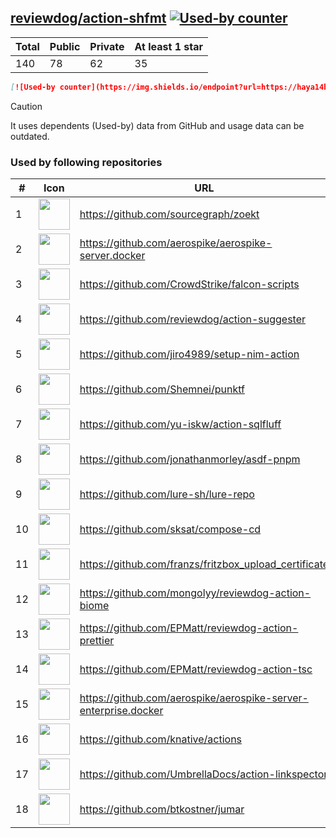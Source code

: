 





## [reviewdog/action-shfmt](https://github.com/reviewdog/action-shfmt) [![Used-by counter](https://img.shields.io/endpoint?url=https://haya14busa.github.io/github-used-by/data/reviewdog/action-shfmt/shieldsio.json)](https://github.com/haya14busa/github-used-by/tree/main/repo/reviewdog/action-shfmt)

| Total | Public | Private | At least 1 star
| ----- | ------ | ------- | ---------------
| 140 | 78 | 62 | 35 |

```md
[![Used-by counter](https://img.shields.io/endpoint?url=https://haya14busa.github.io/github-used-by/data/reviewdog/action-shfmt/shieldsio.json)](https://github.com/haya14busa/github-used-by/tree/main/repo/reviewdog/action-shfmt)
```

> [!CAUTION]
> It uses dependents (Used-by) data from GitHub and usage data can be outdated.

### Used by following repositories

| # | Icon | URL | Stars |
| -- | -- | -- | -- | 
|1|<img src="https://github.com/sourcegraph.png" width=50 height=50>|https://github.com/sourcegraph/zoekt|548|
|2|<img src="https://github.com/aerospike.png" width=50 height=50>|https://github.com/aerospike/aerospike-server.docker|140|
|3|<img src="https://github.com/CrowdStrike.png" width=50 height=50>|https://github.com/CrowdStrike/falcon-scripts|130|
|4|<img src="https://github.com/reviewdog.png" width=50 height=50>|https://github.com/reviewdog/action-suggester|102|
|5|<img src="https://github.com/jiro4989.png" width=50 height=50>|https://github.com/jiro4989/setup-nim-action|101|
|6|<img src="https://github.com/Shemnei.png" width=50 height=50>|https://github.com/Shemnei/punktf|78|
|7|<img src="https://github.com/yu-iskw.png" width=50 height=50>|https://github.com/yu-iskw/action-sqlfluff|65|
|8|<img src="https://github.com/jonathanmorley.png" width=50 height=50>|https://github.com/jonathanmorley/asdf-pnpm|62|
|9|<img src="https://github.com/lure-sh.png" width=50 height=50>|https://github.com/lure-sh/lure-repo|51|
|10|<img src="https://github.com/sksat.png" width=50 height=50>|https://github.com/sksat/compose-cd|41|
|11|<img src="https://github.com/franzs.png" width=50 height=50>|https://github.com/franzs/fritzbox_upload_certificate|39|
|12|<img src="https://github.com/mongolyy.png" width=50 height=50>|https://github.com/mongolyy/reviewdog-action-biome|21|
|13|<img src="https://github.com/EPMatt.png" width=50 height=50>|https://github.com/EPMatt/reviewdog-action-prettier|21|
|14|<img src="https://github.com/EPMatt.png" width=50 height=50>|https://github.com/EPMatt/reviewdog-action-tsc|19|
|15|<img src="https://github.com/aerospike.png" width=50 height=50>|https://github.com/aerospike/aerospike-server-enterprise.docker|15|
|16|<img src="https://github.com/knative.png" width=50 height=50>|https://github.com/knative/actions|11|
|17|<img src="https://github.com/UmbrellaDocs.png" width=50 height=50>|https://github.com/UmbrellaDocs/action-linkspector|5|
|18|<img src="https://github.com/btkostner.png" width=50 height=50>|https://github.com/btkostner/jumar|5|
